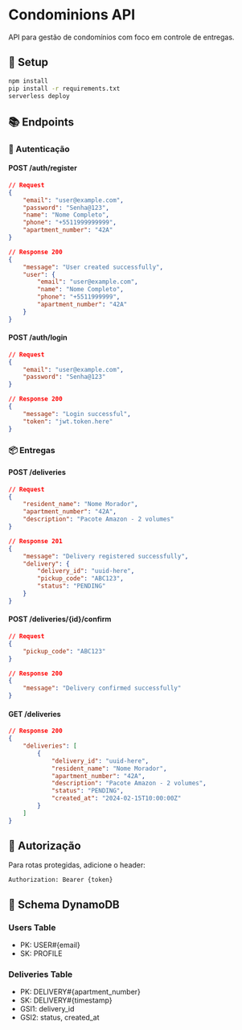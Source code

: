# Condominions API

API para gestão de condomínios com foco em controle de entregas.

## 🚀 Setup

```bash
npm install
pip install -r requirements.txt
serverless deploy
```

## 📚 Endpoints

### 🔑 Autenticação

#### POST /auth/register
```json
// Request
{
    "email": "user@example.com",
    "password": "Senha@123",
    "name": "Nome Completo",
    "phone": "+5511999999999",
    "apartment_number": "42A"
}

// Response 200
{
    "message": "User created successfully",
    "user": {
        "email": "user@example.com",
        "name": "Nome Completo",
        "phone": "+5511999999",
        "apartment_number": "42A"
    }
}
```

#### POST /auth/login
```json
// Request
{
    "email": "user@example.com",
    "password": "Senha@123"
}

// Response 200
{
    "message": "Login successful",
    "token": "jwt.token.here"
}
```

### 📦 Entregas

#### POST /deliveries
```json
// Request
{
    "resident_name": "Nome Morador",
    "apartment_number": "42A",
    "description": "Pacote Amazon - 2 volumes"
}

// Response 201
{
    "message": "Delivery registered successfully",
    "delivery": {
        "delivery_id": "uuid-here",
        "pickup_code": "ABC123",
        "status": "PENDING"
    }
}
```

#### POST /deliveries/{id}/confirm
```json
// Request
{
    "pickup_code": "ABC123"
}

// Response 200
{
    "message": "Delivery confirmed successfully"
}
```

#### GET /deliveries
```json
// Response 200
{
    "deliveries": [
        {
            "delivery_id": "uuid-here",
            "resident_name": "Nome Morador",
            "apartment_number": "42A",
            "description": "Pacote Amazon - 2 volumes",
            "status": "PENDING",
            "created_at": "2024-02-15T10:00:00Z"
        }
    ]
}
```

## 🔐 Autorização

Para rotas protegidas, adicione o header:
```
Authorization: Bearer {token}
```

## 📝 Schema DynamoDB

### Users Table
- PK: USER#{email}
- SK: PROFILE

### Deliveries Table
- PK: DELIVERY#{apartment_number}
- SK: DELIVERY#{timestamp}
- GSI1: delivery_id
- GSI2: status, created_at
